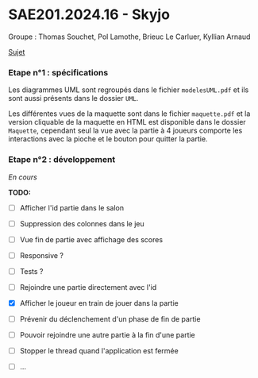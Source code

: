 # SAE201.2024.16 - Skyjo

Groupe : Thomas Souchet, Pol Lamothe, Brieuc Le Carluer, Kyllian Arnaud

[Sujet](https://gitlab.univ-nantes.fr/iut.info1.dev.objets/sae201.2024/skyjo-sujet)

### Etape n°1 : spécifications

Les diagrammes UML sont regroupés dans le fichier `modelesUML.pdf` et ils sont aussi présents dans le dossier `UML`.

Les différentes vues de la maquette sont dans le fichier `maquette.pdf` et la version cliquable de la maquette en HTML est disponible dans le dossier `Maquette`, cependant seul la vue avec la partie à 4 joueurs comporte les interactions avec la pioche et le bouton pour quitter la partie.

### Etape n°2 : développement 

*En cours*

__TODO:__

- [ ] Afficher l'id partie dans le salon
- [ ] Suppression des colonnes dans le jeu
- [ ] Vue fin de partie avec affichage des scores
- [ ] Responsive ?
- [ ] Tests ?
- [ ] Rejoindre une partie directement avec l'id
- [x] Afficher le joueur en train de jouer dans la partie
- [ ] Prévenir du déclenchement d'un phase de fin de partie
- [ ] Pouvoir rejoindre une autre partie à la fin d'une partie
- [ ] Stopper le thread quand l'application est fermée
- [ ] ...


